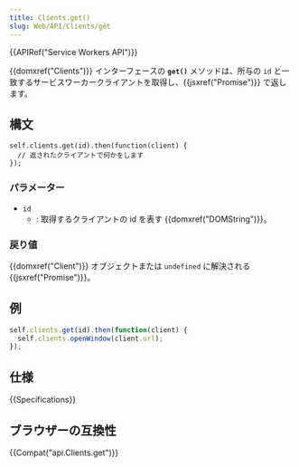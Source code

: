 ```yaml
---
title: Clients.get()
slug: Web/API/Clients/get
---
```


{{APIRef("Service Workers API")}}

{{domxref("Clients")}} インターフェースの **`get()`** メソッドは、所与の `id` と一致するサービスワーカークライアントを取得し、{{jsxref("Promise")}} で返します。

## 構文

```
self.clients.get(id).then(function(client) {
  // 返されたクライアントで何かをします
});
```

### パラメーター

- `id`
  - : 取得するクライアントの id を表す {{domxref("DOMString")}}。

### 戻り値

{{domxref("Client")}} オブジェクトまたは `undefined` に解決される {{jsxref("Promise")}}。

## 例

```js
self.clients.get(id).then(function(client) {
  self.clients.openWindow(client.url);
});
```

## 仕様

{{Specifications}}

## ブラウザーの互換性

{{Compat("api.Clients.get")}}
